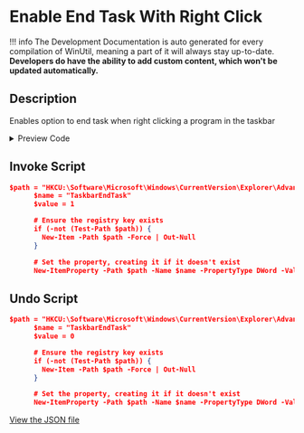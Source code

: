 ﻿# Enable End Task With Right Click


!!! info
     The Development Documentation is auto generated for every compilation of WinUtil, meaning a part of it will always stay up-to-date. **Developers do have the ability to add custom content, which won't be updated automatically.**


## Description

Enables option to end task when right clicking a program in the taskbar

<!-- BEGIN CUSTOM CONTENT -->

<!-- END CUSTOM CONTENT -->

<details>
<summary>Preview Code</summary>

```json
{
    "Content":  "Enable End Task With Right Click",
    "Description":  "Enables option to end task when right clicking a program in the taskbar",
    "category":  "Essential Tweaks",
    "panel":  "1",
    "Order":  "a006_",
    "InvokeScript":  [
                         "$path = \"HKCU:\\Software\\Microsoft\\Windows\\CurrentVersion\\Explorer\\Advanced\\TaskbarDeveloperSettings\"\r\n      $name = \"TaskbarEndTask\"\r\n      $value = 1\r\n\r\n      # Ensure the registry key exists\r\n      if (-not (Test-Path $path)) {\r\n        New-Item -Path $path -Force | Out-Null\r\n      }\r\n\r\n      # Set the property, creating it if it doesn\u0027t exist\r\n      New-ItemProperty -Path $path -Name $name -PropertyType DWord -Value $value -Force | Out-Null"
                     ],
    "UndoScript":  [
                       "$path = \"HKCU:\\Software\\Microsoft\\Windows\\CurrentVersion\\Explorer\\Advanced\\TaskbarDeveloperSettings\"\r\n      $name = \"TaskbarEndTask\"\r\n      $value = 0\r\n\r\n      # Ensure the registry key exists\r\n      if (-not (Test-Path $path)) {\r\n        New-Item -Path $path -Force | Out-Null\r\n      }\r\n\r\n      # Set the property, creating it if it doesn\u0027t exist\r\n      New-ItemProperty -Path $path -Name $name -PropertyType DWord -Value $value -Force | Out-Null"
                   ]
}
```
</details>

## Invoke Script

```json
$path = "HKCU:\Software\Microsoft\Windows\CurrentVersion\Explorer\Advanced\TaskbarDeveloperSettings"
      $name = "TaskbarEndTask"
      $value = 1

      # Ensure the registry key exists
      if (-not (Test-Path $path)) {
        New-Item -Path $path -Force | Out-Null
      }

      # Set the property, creating it if it doesn't exist
      New-ItemProperty -Path $path -Name $name -PropertyType DWord -Value $value -Force | Out-Null

```
## Undo Script

```json
$path = "HKCU:\Software\Microsoft\Windows\CurrentVersion\Explorer\Advanced\TaskbarDeveloperSettings"
      $name = "TaskbarEndTask"
      $value = 0

      # Ensure the registry key exists
      if (-not (Test-Path $path)) {
        New-Item -Path $path -Force | Out-Null
      }

      # Set the property, creating it if it doesn't exist
      New-ItemProperty -Path $path -Name $name -PropertyType DWord -Value $value -Force | Out-Null

```
<!-- BEGIN SECOND CUSTOM CONTENT -->

<!-- END SECOND CUSTOM CONTENT -->

[View the JSON file](https://github.com/ChrisTitusTech/winutil/tree/main/config/tweaks.json)

